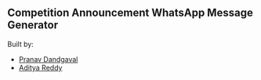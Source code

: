 ## Competition Announcement WhatsApp Message Generator

Built by: 
- [Pranav Dandgaval](https://github.com/pranav-027)
- [Aditya Reddy](https://github.com/theadityareddy)

  
